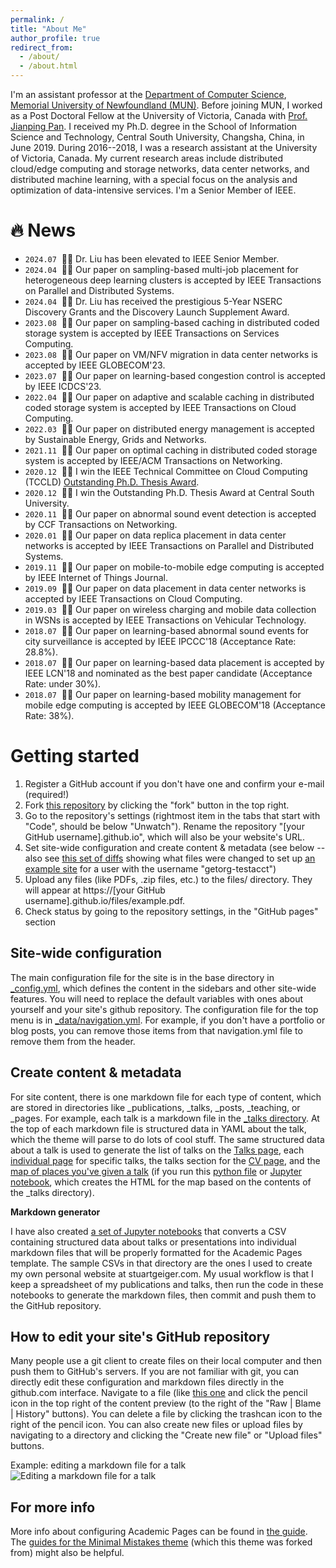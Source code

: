 ```yaml
---
permalink: /
title: "About Me"
author_profile: true
redirect_from: 
  - /about/
  - /about.html
---
```


I'm an assistant professor at the <a href="https://www.mun.ca/computerscience/">Department of Computer Science</a>,  <a href="https://www.mun.ca/">Memorial University of Newfoundland (MUN)</a>. Before joining MUN, I worked as a Post Doctoral Fellow at the University of Victoria, Canada with <a href="http://webhome.cs.uvic.ca/~pan/">Prof. Jianping Pan</a>. I received my Ph.D. degree in the School of Information Science and Technology, Central South University, Changsha, China, in June 2019. During 2016--2018, I was a research assistant at the University of Victoria, Canada. My current research areas include distributed cloud/edge computing and storage networks, data center networks, and distributed machine learning, with a special focus on the analysis and optimization of data-intensive services. I'm a Senior Member of IEEE.

🔥 News
======
- <code class="language-plaintext highlighter-rouge">2024.07</code> &nbsp;🎉🎉 Dr. Liu has been elevated to IEEE Senior Member.
- <code class="language-plaintext highlighter-rouge">2024.04</code> &nbsp;🎉🎉 Our paper on sampling-based multi-job placement for heterogeneous deep learning clusters is accepted by IEEE Transactions on Parallel and Distributed Systems.
- <code class="language-plaintext highlighter-rouge">2024.04</code> &nbsp;🎉🎉 Dr. Liu has received the prestigious 5-Year NSERC Discovery Grants and the Discovery Launch Supplement Award.
- <code class="language-plaintext highlighter-rouge">2023.08</code> &nbsp;🎉🎉 Our paper on sampling-based caching in distributed coded storage system is accepted by IEEE Transactions on Services Computing.
- <code class="language-plaintext highlighter-rouge">2023.08</code> &nbsp;🎉🎉 Our paper on VM/NFV migration in data center networks is accepted by IEEE GLOBECOM'23.
- <code class="language-plaintext highlighter-rouge">2023.07</code> &nbsp;🎉🎉 Our paper on learning-based congestion control is accepted by IEEE ICDCS'23.
- <code class="language-plaintext highlighter-rouge">2022.04</code> &nbsp;🎉🎉 Our paper on adaptive and scalable caching in distributed coded storage system is accepted by IEEE Transactions on Cloud Computing.
- <code class="language-plaintext highlighter-rouge">2022.03</code> &nbsp;🎉🎉 Our paper on distributed energy management is accepted by Sustainable Energy, Grids and Networks.
- <code class="language-plaintext highlighter-rouge">2021.11</code> &nbsp;🎉🎉 Our paper on optimal caching in distributed coded storage system is accepted by IEEE/ACM Transactions on Networking.
- <code class="language-plaintext highlighter-rouge">2020.12</code> &nbsp;🎉🎉 I win the IEEE Technical Committee on Cloud Computing (TCCLD) <a href="https://www.cs.mun.ca/~kaiyangl/file/Kaiyang_TCCLD_Award.pdf">Outstanding Ph.D. Thesis Award</a>.
- <code class="language-plaintext highlighter-rouge">2020.12</code> &nbsp;🎉🎉 I win the Outstanding Ph.D. Thesis Award at Central South University.
- <code class="language-plaintext highlighter-rouge">2020.11</code> &nbsp;🎉🎉 Our paper on abnormal sound event detection is accepted by CCF Transactions on Networking.
- <code class="language-plaintext highlighter-rouge">2020.01</code> &nbsp;🎉🎉 Our paper on data replica placement in data center networks is accepted by IEEE Transactions on Parallel and Distributed Systems.
- <code class="language-plaintext highlighter-rouge">2019.11</code> &nbsp;🎉🎉 Our paper on mobile-to-mobile edge computing is accepted by IEEE Internet of Things Journal.
- <code class="language-plaintext highlighter-rouge">2019.09</code> &nbsp;🎉🎉 Our paper on data placement in data center networks is accepted by IEEE Transactions on Cloud Computing.
- <code class="language-plaintext highlighter-rouge">2019.03</code> &nbsp;🎉🎉 Our paper on wireless charging and mobile data collection in WSNs is accepted by IEEE Transactions on Vehicular Technology.
- <code class="language-plaintext highlighter-rouge">2018.07</code> &nbsp;🎉🎉 Our paper on learning-based abnormal sound events for city surveillance is accepted by IEEE IPCCC'18 (Acceptance Rate: 28.8%).
- <code class="language-plaintext highlighter-rouge">2018.07</code> &nbsp;🎉🎉 Our paper on learning-based data placement is accepted by IEEE LCN'18 and nominated as the best paper candidate (Acceptance Rate: under 30%).
- <code class="language-plaintext highlighter-rouge">2018.07</code> &nbsp;🎉🎉 Our paper on learning-based mobility management for mobile edge computing is accepted by IEEE GLOBECOM'18 (Acceptance Rate: 38%).

Getting started
======
1. Register a GitHub account if you don't have one and confirm your e-mail (required!)
1. Fork [this repository](https://github.com/academicpages/academicpages.github.io) by clicking the "fork" button in the top right. 
1. Go to the repository's settings (rightmost item in the tabs that start with "Code", should be below "Unwatch"). Rename the repository "[your GitHub username].github.io", which will also be your website's URL.
1. Set site-wide configuration and create content & metadata (see below -- also see [this set of diffs](http://archive.is/3TPas) showing what files were changed to set up [an example site](https://getorg-testacct.github.io) for a user with the username "getorg-testacct")
1. Upload any files (like PDFs, .zip files, etc.) to the files/ directory. They will appear at https://[your GitHub username].github.io/files/example.pdf.  
1. Check status by going to the repository settings, in the "GitHub pages" section

Site-wide configuration
------
The main configuration file for the site is in the base directory in [_config.yml](https://github.com/academicpages/academicpages.github.io/blob/master/_config.yml), which defines the content in the sidebars and other site-wide features. You will need to replace the default variables with ones about yourself and your site's github repository. The configuration file for the top menu is in [_data/navigation.yml](https://github.com/academicpages/academicpages.github.io/blob/master/_data/navigation.yml). For example, if you don't have a portfolio or blog posts, you can remove those items from that navigation.yml file to remove them from the header. 

Create content & metadata
------
For site content, there is one markdown file for each type of content, which are stored in directories like _publications, _talks, _posts, _teaching, or _pages. For example, each talk is a markdown file in the [_talks directory](https://github.com/academicpages/academicpages.github.io/tree/master/_talks). At the top of each markdown file is structured data in YAML about the talk, which the theme will parse to do lots of cool stuff. The same structured data about a talk is used to generate the list of talks on the [Talks page](https://academicpages.github.io/talks), each [individual page](https://academicpages.github.io/talks/2012-03-01-talk-1) for specific talks, the talks section for the [CV page](https://academicpages.github.io/cv), and the [map of places you've given a talk](https://academicpages.github.io/talkmap.html) (if you run this [python file](https://github.com/academicpages/academicpages.github.io/blob/master/talkmap.py) or [Jupyter notebook](https://github.com/academicpages/academicpages.github.io/blob/master/talkmap.ipynb), which creates the HTML for the map based on the contents of the _talks directory).

**Markdown generator**

I have also created [a set of Jupyter notebooks](https://github.com/academicpages/academicpages.github.io/tree/master/markdown_generator
) that converts a CSV containing structured data about talks or presentations into individual markdown files that will be properly formatted for the Academic Pages template. The sample CSVs in that directory are the ones I used to create my own personal website at stuartgeiger.com. My usual workflow is that I keep a spreadsheet of my publications and talks, then run the code in these notebooks to generate the markdown files, then commit and push them to the GitHub repository.

How to edit your site's GitHub repository
------
Many people use a git client to create files on their local computer and then push them to GitHub's servers. If you are not familiar with git, you can directly edit these configuration and markdown files directly in the github.com interface. Navigate to a file (like [this one](https://github.com/academicpages/academicpages.github.io/blob/master/_talks/2012-03-01-talk-1.md) and click the pencil icon in the top right of the content preview (to the right of the "Raw | Blame | History" buttons). You can delete a file by clicking the trashcan icon to the right of the pencil icon. You can also create new files or upload files by navigating to a directory and clicking the "Create new file" or "Upload files" buttons. 

Example: editing a markdown file for a talk
![Editing a markdown file for a talk](/images/editing-talk.png)

For more info
------
More info about configuring Academic Pages can be found in [the guide](https://academicpages.github.io/markdown/). The [guides for the Minimal Mistakes theme](https://mmistakes.github.io/minimal-mistakes/docs/configuration/) (which this theme was forked from) might also be helpful.
